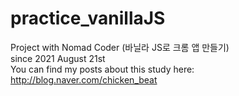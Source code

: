 # practice_vanillaJS
Project with Nomad Coder (바닐라 JS로 크롬 앱 만들기)
<br />since 2021 August 21st
<br />You can find my posts about this study here: http://blog.naver.com/chicken_beat

